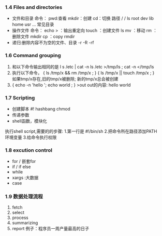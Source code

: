 ### 1.4 Files and directories
* 文件和目录
命令：
pwd:查看
mkdir：创建
cd：切换
路径 / /
ls
root dev lib home usr ... 常见目录
* 操作文件
命令：
echo > ：输出重定向
touch ：创建文件
ls
mv ：移动
rm ：删除文件
mkdir
cp ：copy
rmdir 
* 递归:删除内容不为空的文件、目录
-r
-R
-rf
### 1.6 Command grouping
1. 和以下命令输出相同的是
l s /etc | cat -n
ls /etc >/tmp/ls ; cat -n </tmp/ls
2. 执行以下命令，
{ ls /tmp/x && rm /tmp/x ; } 
{ ls /tmp/x || touch /tmp/x ; }
如果tmp/x存在,旧的tmp/x被删除; 新的tmp/x总会被创建
3. { echo -n 'hello '; echo world ; } >out
out的内容: hello world
### 1.7 Scripting
* 创建脚本
 #! hashbang
chmod
* 传递参数
* shell函数，模块化

执行shell script,需要的的步骤:
1.第一行是 #!/bin/sh
2.把命令所在路径添加PATH环境变量
3.给命令执行权限

### 1.8 excution control
* for / 嵌套for
* if / if else
* while
* xargs :大数据
* case
### 1.9 数据处理流程
1. fetch
2. select
3. process
4. summarizing
5. report
例子：程序员一周产量最高的日子